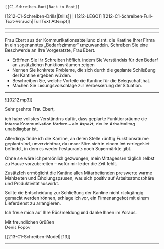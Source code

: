     [[C1-Schreiben-Root|Back to Root]]

[[212-C1-Schreiben-Drills|Drills]] | [[212-LEGO]] 
[[212-C1-Schreiben-Full-Text-Versuch|Full Text Attempt]] 

----
---

Frau Ebert aus der Kommunikationsabteilung plant, die Kantine Ihrer Firma in ein sogenanntes „Bedarfszimmer“ umzuwandeln. Schreiben Sie eine Beschwerde an Ihre Vorgesetzte, Frau Ebert.
- Eröffnen Sie Ihr Schreiben höflich, indem Sie Verständnis für den Bedarf an zusätzlichen Funktionsräumen zeigen
- Nennen Sie konkrete Probleme, die sich durch die geplante Schließung der Kantine ergeben würden.
- Beschreiben Sie, welche Vorteile die Kantine für die Belegschaft hat.
- Machen Sie Lösungsvorschläge zur Verbesserung der Situation.


---

![[0212.mp3]]

Sehr geehrte Frau Ebert,

ich habe vollstes Verständnis dafür, dass geplante Funktionsräume die interne Kommunikation fördern – ein Aspekt, der im Arbeitsalltag unabdingbar ist.

Allerdings finde ich die Kantine, an deren Stelle künftig Funktionsräume geplant sind, unverzichtbar, da unser Büro sich in einem Industriegebiet befindet, in dem es weder Restaurants noch Supermärkte gibt.

Ohne sie wäre ich persönlich gezwungen, mein Mittagessen täglich selbst zu Hause vorzubereiten – wofür mir leider die Zeit fehlt.

Zusätzlich ermöglicht die Kantine allen Mitarbeitenden preiswerte warme Mahlzeiten und Erholungspausen, was sich positiv auf Arbeitsatmosphäre und Produktivität auswirkt.

Sollte die Entscheidung zur Schließung der Kantine nicht rückgängig gemacht werden können, schlage ich vor, ein Firmenangebot mit einem Lieferdienst zu arrangieren. 

Ich freue mich auf Ihre Rückmeldung und danke Ihnen im Voraus.

Mit freundlichen Grüßen  
Denis Popov

[[213-C1-Schreiben-Model|213]]


--- 
